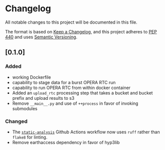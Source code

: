 # Changelog

All notable changes to this project will be documented in this file.

The format is based on [Keep a Changelog](https://keepachangelog.com/en/1.0.0/),
and this project adheres to [PEP 440](https://www.python.org/dev/peps/pep-0440/)
and uses [Semantic Versioning](https://semver.org/spec/v2.0.0.html).

## [0.1.0]

### Added
- working Dockerfile
- capability to stage data for a burst OPERA RTC run
- capability to run OPERA RTC from within docker container
- Added an `upload_rtc` processing step that takes a bucket and bucket prefix and upload results to s3
- Remove `__main__.py` and use of `++process` in favor of invoking submodules

### Changed
- The [`static-analysis`](.github/workflows/static-analysis.yml) Github Actions workflow now uses `ruff` rather than `flake8` for linting.
- Remove earthaccess dependency in favor of hyp3lib
